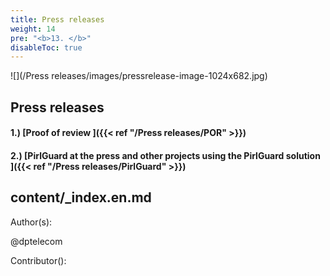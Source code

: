 ```yaml
---
title: Press releases
weight: 14
pre: "<b>13. </b>"
disableToc: true
---
```


![](/Press releases/images/pressrelease-image-1024x682.jpg)


## Press releases


#### 1.) [Proof of review ]({{< ref "/Press releases/POR" >}})
#### 2.) [PirlGuard at the press and other projects using the PirlGuard solution ]({{< ref "/Press releases/PirlGuard" >}})



content/_index.en.md
---
Author(s):  


@dptelecom

Contributor():



